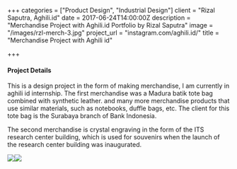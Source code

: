 +++
categories = ["Product Design", "Industrial Design"]
client = "Rizal Saputra, Aghili.id"
date = 2017-06-24T14:00:00Z
description = "Merchandise Project with Aghili.id Portfolio by Rizal Saputra"
image = "/images/rzl-merch-3.jpg"
project_url = "instagram.com/aghili.id/"
title = "Merchandise Project with Aghili id"

+++
#### Project Details

This is a design project in the form of making merchandise, I am currently in aghili id internship. The first merchandise was a Madura batik tote bag combined with synthetic leather. and many more merchandise products that use similar materials, such as notebooks, duffle bags, etc. The client for this tote bag is the Surabaya branch of Bank Indonesia.

The second merchandise is crystal engraving in the form of the ITS research center building, which is used for souvenirs when the launch of the research center building was inaugurated.

![](/images/rzl-merch-1.jpg)![](/images/rzl-merch-2.jpg)